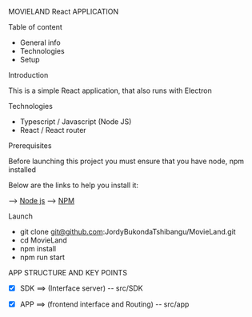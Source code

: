 MOVIELAND React APPLICATION

Table of content 

* General info
* Technologies
* Setup



Introduction 

This is a simple React application, that also runs with Electron

Technologies

* Typescript / Javascript (Node JS)
* React / React router



Prerequisites

Before launching this project you must ensure that you have node, npm installed

Below are the links to help you install it:

—> [Node js](https://nodejs.org/en/download)
—> [NPM]([https://nodejs.org/en/download](https://docs.npmjs.com/downloading-and-installing-node-js-and-npm))



Launch

* git clone git@github.com:JordyBukondaTshibangu/MovieLand.git
* cd MovieLand
* npm install 
* npm run start



APP STRUCTURE AND KEY POINTS


- [x] SDK ==> (Interface server) -- src/SDK
- [x] APP ==> (frontend interface and Routing) -- src/app
	


